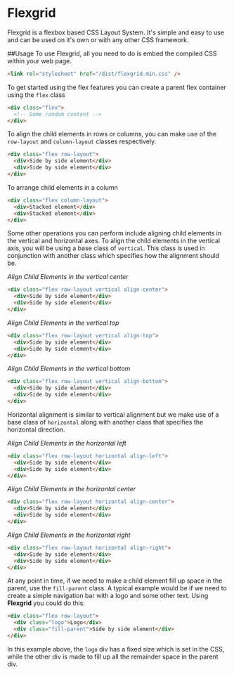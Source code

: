 # Flexgrid
Flexgrid is a flexbox based CSS Layout System. It's simple and easy to use and can be used on it's own or with any other CSS framework.

##Usage
To use Flexgrid, all you need to do is embed the compiled CSS within your web page.

```html
<link rel="stylesheet" href="/dist/flexgrid.min.css" />
```

To get started using the flex features you can create a parent flex container using the `flex` class

```html
<div class="flex">
  <!-- Some random content -->
</div>
```

To align the child elements in rows or columns, you can make use of the `row-layout` and `column-layout` classes respectively.

```html
<div class="flex row-layout">
  <div>Side by side element</div>
  <div>Side by side element</div>
</div>
```

To arrange child elements in a column
```html
<div class="flex column-layout">
  <div>Stacked element</div>
  <div>Stacked element</div>
</div>
```

Some other operations you can perform include aligning child elements in the vertical and horizontal axes. To align the child elements in the vertical axis, you will be using a base class of `vertical`. This class is used in conjunction with another class which specifies how the alignment should be.

*Align Child Elements in the vertical center*
```html
<div class="flex row-layout vertical align-center">
  <div>Side by side element</div>
  <div>Side by side element</div>
</div>
```

*Align Child Elements in the vertical top*
```html
<div class="flex row-layout vertical align-top">
  <div>Side by side element</div>
  <div>Side by side element</div>
</div>
```

*Align Child Elements in the vertical bottom*
```html
<div class="flex row-layout vertical align-bottom">
  <div>Side by side element</div>
  <div>Side by side element</div>
</div>
```

Horizontal alignment is similar to vertical alignment but we make use of a base class of `horizontal` along with another class that specifies the horizontal direction.

*Align Child Elements in the horizontal left*
```html
<div class="flex row-layout horizontal align-left">
  <div>Side by side element</div>
  <div>Side by side element</div>
</div>
```

*Align Child Elements in the horizontal center*
```html
<div class="flex row-layout horizontal align-center">
  <div>Side by side element</div>
  <div>Side by side element</div>
</div>
```

*Align Child Elements in the horizontal right*
```html
<div class="flex row-layout horizontal align-right">
  <div>Side by side element</div>
  <div>Side by side element</div>
</div>
```

At any point in time, if we need to make a child element fill up space in the parent, use the `fill-parent` class. A typical example would be if we need to create a simple navigation bar with a logo and some other text. Using **Flexgrid** you could do this:

```html
<div class="flex row-layout">
  <div class="logo">Logo</div>
  <div class="fill-parent">Side by side element</div>
</div>
```

In this example above, the `logo` div has a fixed size which is set in the CSS, while the other div is made to fill up all the remainder space in the parent div.
